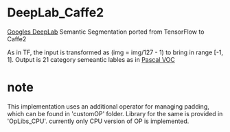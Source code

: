 # DeepLab_Caffe2
[Googles DeepLab](https://github.com/tensorflow/models/tree/master/research/deeplab) Semantic Segmentation ported from TensorFlow to Caffe2

As in TF, the input is transformed as (img = img/127 - 1) to bring in range [-1, 1].
Output is 21 category semeantic lables as in [Pascal VOC](https://github.com/NVIDIA/DIGITS/blob/master/examples/semantic-segmentation/pascal-voc-classes.txt)

# note
This implementation uses an additional operator for managing padding, which can be found in 'customOP' folder. Library for the same is provided in 'OpLibs_CPU'.
currently only CPU version of OP is implemented.

